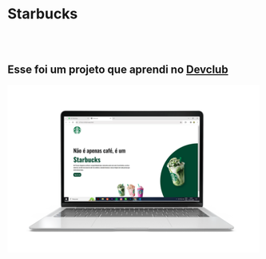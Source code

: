 <h1>Starbucks</h1>
<br>
<br>
<h2>Esse foi um projeto que aprendi no <a href="https://rodolfomori.com.br/devclub">Devclub</a></h2>
<img src="https://github.com/wesllenrian/Starbucks-Git/blob/master/img/4075244_1463.png?raw=true">
